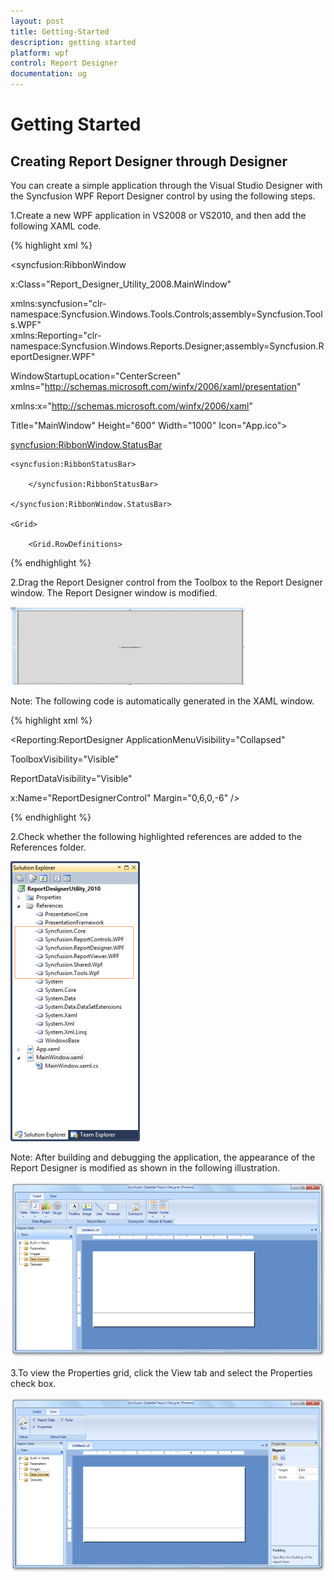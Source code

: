 ```yaml
---
layout: post
title: Getting-Started
description: getting started
platform: wpf
control: Report Designer
documentation: ug
---
```


# Getting Started

## Creating Report Designer through Designer

You can create a simple application through the Visual Studio Designer with the Syncfusion WPF Report Designer control by using the following steps.

1.Create a new WPF application in VS2008 or VS2010, and then add the following XAML code.

{% highlight xml %}



<syncfusion:RibbonWindow 

x:Class="Report_Designer_Utility_2008.MainWindow"        

xmlns:syncfusion="clr-namespace:Syncfusion.Windows.Tools.Controls;assembly=Syncfusion.Tools.WPF"    
xmlns:Reporting="clr-namespace:Syncfusion.Windows.Reports.Designer;assembly=Syncfusion.ReportDesigner.WPF"       

WindowStartupLocation="CenterScreen" xmlns="http://schemas.microsoft.com/winfx/2006/xaml/presentation"

xmlns:x="http://schemas.microsoft.com/winfx/2006/xaml"

Title="MainWindow" Height="600" Width="1000" Icon="App.ico">    

<syncfusion:RibbonWindow.StatusBar>

    <syncfusion:RibbonStatusBar>           

        </syncfusion:RibbonStatusBar>

    </syncfusion:RibbonWindow.StatusBar>    

    <Grid>

        <Grid.RowDefinitions>
{% endhighlight %}




2.Drag the Report Designer control from the Toolbox to the Report Designer window. The Report Designer window is modified.



![](Getting-Started_images/Getting-Started_img1.png)



Note: The following code is automatically generated in the XAML window.


{% highlight xml %}



<Reporting:ReportDesigner ApplicationMenuVisibility="Collapsed"                 

ToolboxVisibility="Visible"  

ReportDataVisibility="Visible"                                       

x:Name="ReportDesignerControl" Margin="0,6,0,-6" />

{% endhighlight %}

2.Check whether the following highlighted references are added to the References folder.

![C:/Users/arshiazeba/AppData/Local/Microsoft/Windows/Temporary Internet Files/Content.Word/Fig4.png](Getting-Started_images/Getting-Started_img2.png)



Note: After building and debugging the application, the appearance of the Report Designer is modified as shown in the following illustration.




![C:/Users/radhas/Desktop/DesignerDocument/sshot-82.png](Getting-Started_images/Getting-Started_img3.png)



3.To view the Properties grid, click the View tab and select the Properties check box. 



![C:/Users/radhas/Desktop/DesignerDocument/sshot-81.png](Getting-Started_images/Getting-Started_img4.png)



